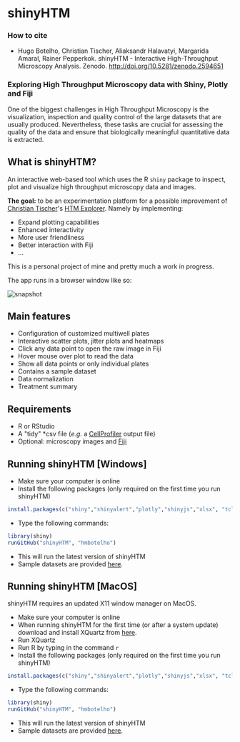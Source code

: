 # shinyHTM

### How to cite

- Hugo Botelho, Christian Tischer, Aliaksandr Halavatyi, Margarida Amaral, Rainer Pepperkok. shinyHTM - Interactive High-Throughput Microscopy Analysis. Zenodo. http://doi.org/10.5281/zenodo.2594651

### Exploring High Throughput Microscopy data with Shiny, Plotly and Fiji

One of the biggest challenges in High Throughput Microscopy is the visualization, inspection and quality control of the large datasets that are usually produced. Nevertheless, these tasks are crucial for assessing the quality of the data and ensure that biologically meaningful quantitative data is extracted.


## What is shinyHTM?

An interactive web-based tool which uses the R ``shiny`` package to inspect, plot and visualize high throughput microscopy data and images.

**The goal:**  to be an experimentation platform for a possible improvement of [Christian Tischer](https://www.embl.de/services/core_facilities/almf/members/index.php?s_personId=CP-60005645)'s [HTM Explorer](https://github.com/tischi/HTM_Explorer). Namely by implementing:

* Expand plotting capabilities 
* Enhanced interactivity 
* More user friendliness 
* Better interaction with Fiji
* ...

This is a personal project of mine and pretty much a work in progress.

The app runs in   a browser window like so:

![snapshot](https://github.com/hmbotelho/shinyHTM/blob/master/snapshot.jpg)


## Main features
* Configuration of customized multiwell plates
* Interactive scatter plots, jitter plots and heatmaps
* Click any data point to open the raw image in Fiji
* Hover mouse over plot to read the data
* Show all data points or only individual plates
* Contains a sample dataset
* Data normalization
* Treatment summary


## Requirements
* R or RStudio
* A "tidy" *csv file (_e.g._ a [CellProfiler](http://cellprofiler.org/) output file)
* Optional: microscopy images and [Fiji](https://fiji.sc/)


## Running shinyHTM [Windows]
* Make sure your computer is online  
* Install the following packages (only required on the first time you run shinyHTM)  
```r
install.packages(c("shiny","shinyalert","plotly","shinyjs","xlsx", "tcltk", "RJSONIO", "rjson", "DT"))
```
* Type the following commands:  
```r
library(shiny)
runGitHub("shinyHTM", "hmbotelho")
```
* This will run the latest version of shinyHTM  
* Sample datasets are provided [here](https://github.com/hmbotelho/sample_data).  



## Running shinyHTM [MacOS]
shinyHTM requires an updated X11 window manager on MacOS.  
* Make sure your computer is online  
* When running shinyHTM for the first time (or after a system update) download and install XQuartz from [here](https://www.xquartz.org/).  
* Run XQuartz  
* Run R by typing in the command `r`  
* Install the following packages (only required on the first time you run shinyHTM)  
```r
install.packages(c("shiny","shinyalert","plotly","shinyjs","xlsx", "tcltk", "RJSONIO", "rjson", "DT"))
```
* Type the following commands:  
```r
library(shiny)
runGitHub("shinyHTM", "hmbotelho")
```
* This will run the latest version of shinyHTM  
* Sample datasets are provided [here](https://github.com/hmbotelho/sample_data).  

